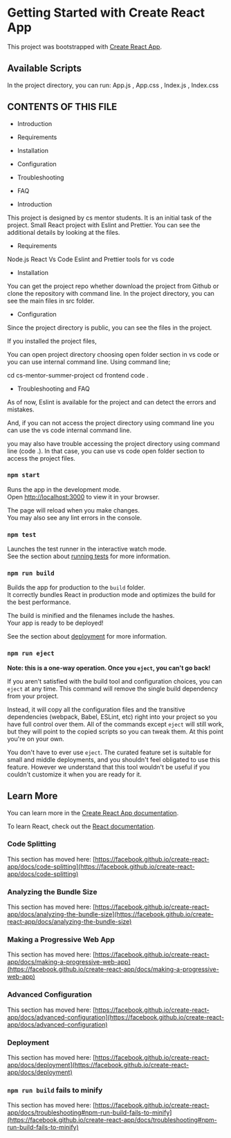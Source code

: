 # Getting Started with Create React App

This project was bootstrapped with [Create React App](https://github.com/facebook/create-react-app). 

## Available Scripts

In the project directory, you can run: App.js , App.css , Index.js , Index.css 


CONTENTS OF THIS FILE
---------------------

 * Introduction
 * Requirements
 * Installation
 * Configuration
 * Troubleshooting
 * FAQ
 



* Introduction 

This project is designed by cs mentor students. It is an initial task of the project. Small React project with Eslint and Prettier. You can see the additional details by looking at the files. 

* Requirements 

Node.js 
React 
Vs Code 
Eslint and Prettier tools for vs code 

* Installation 

You can get the project repo whether download the project from Github or clone the repository with command line. In the project directory, you can see the main files in src folder. 

* Configuration 

Since the project directory is public, you can see the files in the project. 

If you installed the project files, 

You can open project directory choosing open folder section in vs code or you can use internal command line. Using command line; 

cd cs-mentor-summer-project
cd frontend 
code . 

* Troubleshooting and FAQ

As of now, Eslint is available for the project and can detect the errors and mistakes. 

And, if you can not access the project directory using command line you can use the vs code internal command line. 

you may also have trouble accessing the project directory using command line (code .). In that case, you can use vs code open folder section to access the project files. 


### `npm start`

Runs the app in the development mode.\
Open [http://localhost:3000](http://localhost:3000) to view it in your browser.

The page will reload when you make changes.\
You may also see any lint errors in the console.

### `npm test`

Launches the test runner in the interactive watch mode.\
See the section about [running tests](https://facebook.github.io/create-react-app/docs/running-tests) for more information.

### `npm run build`

Builds the app for production to the `build` folder.\
It correctly bundles React in production mode and optimizes the build for the best performance.

The build is minified and the filenames include the hashes.\
Your app is ready to be deployed!

See the section about [deployment](https://facebook.github.io/create-react-app/docs/deployment) for more information.

### `npm run eject`

**Note: this is a one-way operation. Once you `eject`, you can't go back!**

If you aren't satisfied with the build tool and configuration choices, you can `eject` at any time. This command will remove the single build dependency from your project.

Instead, it will copy all the configuration files and the transitive dependencies (webpack, Babel, ESLint, etc) right into your project so you have full control over them. All of the commands except `eject` will still work, but they will point to the copied scripts so you can tweak them. At this point you're on your own.

You don't have to ever use `eject`. The curated feature set is suitable for small and middle deployments, and you shouldn't feel obligated to use this feature. However we understand that this tool wouldn't be useful if you couldn't customize it when you are ready for it.

## Learn More

You can learn more in the [Create React App documentation](https://facebook.github.io/create-react-app/docs/getting-started).

To learn React, check out the [React documentation](https://reactjs.org/).

### Code Splitting

This section has moved here: [https://facebook.github.io/create-react-app/docs/code-splitting](https://facebook.github.io/create-react-app/docs/code-splitting)

### Analyzing the Bundle Size

This section has moved here: [https://facebook.github.io/create-react-app/docs/analyzing-the-bundle-size](https://facebook.github.io/create-react-app/docs/analyzing-the-bundle-size)

### Making a Progressive Web App

This section has moved here: [https://facebook.github.io/create-react-app/docs/making-a-progressive-web-app](https://facebook.github.io/create-react-app/docs/making-a-progressive-web-app)

### Advanced Configuration

This section has moved here: [https://facebook.github.io/create-react-app/docs/advanced-configuration](https://facebook.github.io/create-react-app/docs/advanced-configuration)

### Deployment

This section has moved here: [https://facebook.github.io/create-react-app/docs/deployment](https://facebook.github.io/create-react-app/docs/deployment)

### `npm run build` fails to minify

This section has moved here: [https://facebook.github.io/create-react-app/docs/troubleshooting#npm-run-build-fails-to-minify](https://facebook.github.io/create-react-app/docs/troubleshooting#npm-run-build-fails-to-minify)
